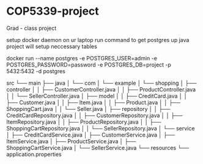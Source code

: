 # COP5339-project
Grad - class project

setup docker daemon on ur laptop run command to get postgres up java project will setup neccessary tables

docker run --name postgres -e POSTGRES_USER=admin -e POSTGRES_PASSWORD=password -e POSTGRES_DB=project -p 5432:5432 -d postgres


src
└── main
    ├── java
    │   └── com
    │       └── example
    │           └── shopping
    │               ├── controller
    │               │   ├── CustomerController.java
    │               │   ├── ProductController.java
    │               │   └── SellerController.java
    │               ├── model
    │               │   ├── CreditCard.java
    │               │   ├── Customer.java
    │               │   ├── Item.java
    │               │   ├── Product.java
    │               │   ├── ShoppingCart.java
    │               │   └── Seller.java
    │               ├── repository
    │               │   ├── CreditCardRepository.java
    │               │   ├── CustomerRepository.java
    │               │   ├── ItemRepository.java
    │               │   ├── ProductRepository.java
    │               │   ├── ShoppingCartRepository.java
    │               │   └── SellerRepository.java
    │               └── service
    │                   ├── CreditCardService.java
    │                   ├── CustomerService.java
    │                   ├── ItemService.java
    │                   ├── ProductService.java
    │                   ├── ShoppingCartService.java
    │                   └── SellerService.java
    └── resources
        └── application.properties

